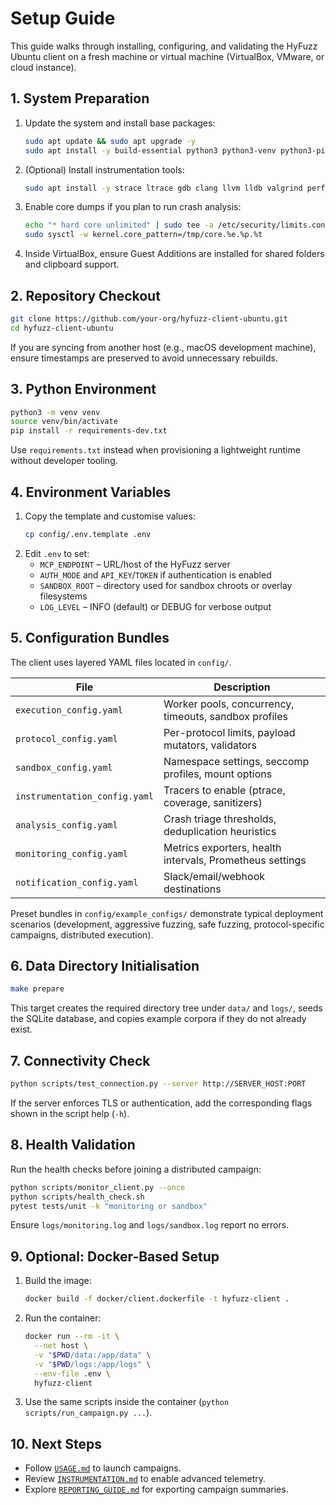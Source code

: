 # Setup Guide

This guide walks through installing, configuring, and validating the HyFuzz Ubuntu client on a fresh
machine or virtual machine (VirtualBox, VMware, or cloud instance).

## 1. System Preparation

1. Update the system and install base packages:
   ```bash
   sudo apt update && sudo apt upgrade -y
   sudo apt install -y build-essential python3 python3-venv python3-pip git
   ```
2. (Optional) Install instrumentation tools:
   ```bash
   sudo apt install -y strace ltrace gdb clang llvm lldb valgrind perf sqlite3
   ```
3. Enable core dumps if you plan to run crash analysis:
   ```bash
   echo "* hard core unlimited" | sudo tee -a /etc/security/limits.conf
   sudo sysctl -w kernel.core_pattern=/tmp/core.%e.%p.%t
   ```
4. Inside VirtualBox, ensure Guest Additions are installed for shared folders and clipboard support.

## 2. Repository Checkout

```bash
git clone https://github.com/your-org/hyfuzz-client-ubuntu.git
cd hyfuzz-client-ubuntu
```

If you are syncing from another host (e.g., macOS development machine), ensure timestamps are preserved
to avoid unnecessary rebuilds.

## 3. Python Environment

```bash
python3 -m venv venv
source venv/bin/activate
pip install -r requirements-dev.txt
```

Use `requirements.txt` instead when provisioning a lightweight runtime without developer tooling.

## 4. Environment Variables

1. Copy the template and customise values:
   ```bash
   cp config/.env.template .env
   ```
2. Edit `.env` to set:
   - `MCP_ENDPOINT` – URL/host of the HyFuzz server
   - `AUTH_MODE` and `API_KEY`/`TOKEN` if authentication is enabled
   - `SANDBOX_ROOT` – directory used for sandbox chroots or overlay filesystems
   - `LOG_LEVEL` – INFO (default) or DEBUG for verbose output

## 5. Configuration Bundles

The client uses layered YAML files located in `config/`.

| File | Description |
|------|-------------|
| `execution_config.yaml` | Worker pools, concurrency, timeouts, sandbox profiles |
| `protocol_config.yaml` | Per-protocol limits, payload mutators, validators |
| `sandbox_config.yaml` | Namespace settings, seccomp profiles, mount options |
| `instrumentation_config.yaml` | Tracers to enable (ptrace, coverage, sanitizers) |
| `analysis_config.yaml` | Crash triage thresholds, deduplication heuristics |
| `monitoring_config.yaml` | Metrics exporters, health intervals, Prometheus settings |
| `notification_config.yaml` | Slack/email/webhook destinations |

Preset bundles in `config/example_configs/` demonstrate typical deployment scenarios (development,
aggressive fuzzing, safe fuzzing, protocol-specific campaigns, distributed execution).

## 6. Data Directory Initialisation

```bash
make prepare
```

This target creates the required directory tree under `data/` and `logs/`, seeds the SQLite database, and
copies example corpora if they do not already exist.

## 7. Connectivity Check

```bash
python scripts/test_connection.py --server http://SERVER_HOST:PORT
```

If the server enforces TLS or authentication, add the corresponding flags shown in the script help
(`-h`).

## 8. Health Validation

Run the health checks before joining a distributed campaign:

```bash
python scripts/monitor_client.py --once
python scripts/health_check.sh
pytest tests/unit -k "monitoring or sandbox"
```

Ensure `logs/monitoring.log` and `logs/sandbox.log` report no errors.

## 9. Optional: Docker-Based Setup

1. Build the image:
   ```bash
   docker build -f docker/client.dockerfile -t hyfuzz-client .
   ```
2. Run the container:
   ```bash
   docker run --rm -it \
     --net host \
     -v "$PWD/data:/app/data" \
     -v "$PWD/logs:/app/logs" \
     --env-file .env \
     hyfuzz-client
   ```
3. Use the same scripts inside the container (`python scripts/run_campaign.py ...`).

## 10. Next Steps

- Follow [`USAGE.md`](USAGE.md) to launch campaigns.
- Review [`INSTRUMENTATION.md`](INSTRUMENTATION.md) to enable advanced telemetry.
- Explore [`REPORTING_GUIDE.md`](REPORTING_GUIDE.md) for exporting campaign summaries.
